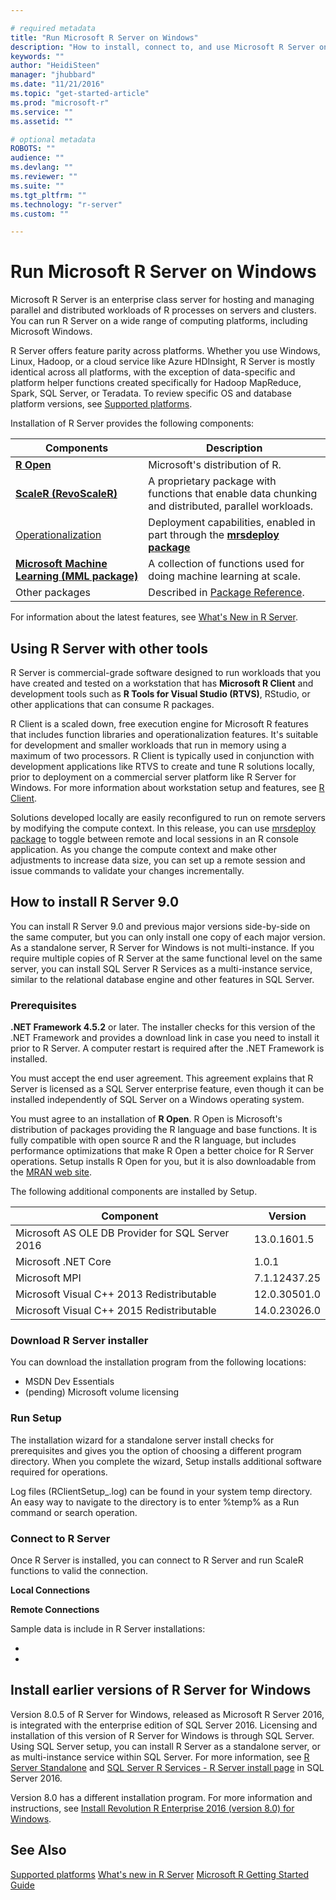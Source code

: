```yaml
---

# required metadata
title: "Run Microsoft R Server on Windows"
description: "How to install, connect to, and use Microsoft R Server on computers running the Windows operating system."
keywords: ""
author: "HeidiSteen"
manager: "jhubbard"
ms.date: "11/21/2016"
ms.topic: "get-started-article"
ms.prod: "microsoft-r"
ms.service: ""
ms.assetid: ""

# optional metadata
ROBOTS: ""
audience: ""
ms.devlang: ""
ms.reviewer: ""
ms.suite: ""
ms.tgt_pltfrm: ""
ms.technology: "r-server"
ms.custom: ""

---
```


# Run Microsoft R Server on Windows

Microsoft R Server is an enterprise class server for hosting and managing parallel and distributed workloads of R processes on servers and clusters. You can run R Server on a wide range of computing platforms, including Microsoft Windows.

R Server offers feature parity across platforms. Whether you use Windows, Linux, Hadoop, or a cloud service like Azure HDInsight, R Server is mostly identical across all platforms, with the exception of data-specific and platform helper functions created specifically for Hadoop MapReduce, Spark, SQL Server, or Teradata. To review specific OS and database platform versions, see [Supported platforms](rserver-install-supported-platforms.md).

Installation of R Server provides the following components:

| Components | Description |
|------------|-------------|
|[**R Open**](r-open.md) |Microsoft's distribution of R.|
|[**ScaleR (RevoScaleR)**](scaler/scaler.md)|A proprietary package with functions that enable data chunking and distributed, parallel workloads.|
|[Operationalization](operationalize/about.md) |Deployment capabilities, enabled in part through the [**mrsdeploy package**](mrsdeploy/mrsdeploy.md)|
|[**Microsoft Machine Learning (MML package)**](microsoftml-introduction.md) | A collection of functions used for doing machine learning at scale.|
|Other packages| Described in [Package Reference](package-reference.md).|

For information about the latest features, see [What's New in R Server](rserver-whats-new.md).

## Using R Server with other tools

R Server is commercial-grade software designed to run workloads that you have created and tested on a workstation that has **Microsoft R Client** and development tools such as **R Tools for Visual Studio (RTVS)**, RStudio, or other applications that can consume R packages.

R Client is a scaled down, free execution engine for Microsoft R features that includes function libraries and operationalization features. It's suitable for development and smaller workloads that run in memory using a maximum of two processors. R Client is typically used in conjunction with development applications like RTVS to create and tune R solutions locally, prior to deployment on a commercial server platform like R Server for Windows. For more information about workstation setup and features, see [R Client](r-client.md).

Solutions developed locally are easily reconfigured to run on remote servers by modifying the compute context. In this release, you can use [mrsdeploy package](mrsdeploy/mrsdeploy.md) to toggle between remote and local sessions in an R console application. As you change the compute context and make other adjustments to increase data size, you can set up a remote session and issue commands to validate your changes incrementally.

## How to install R Server 9.0

You can install R Server 9.0 and previous major versions side-by-side on the same computer, but you can only install one copy of each major version. As a standalone server, R Server for Windows is not multi-instance. If you require multiple copies of R Server at the same functional level on the same server, you can install SQL Server R Services as a multi-instance service, similar to the relational database engine and other features in SQL Server.

### Prerequisites

**.NET Framework 4.5.2** or later. The installer checks for this version of the .NET Framework and provides a download link in case you need to install it prior to R Server. A computer restart is required after the .NET Framework is installed.

You must accept the end user agreement. This agreement explains that R Server is licensed as a SQL Server enterprise feature, even though it can be installed independently of SQL Server on a Windows operating system.

You must agree to an installation of **R Open**. R Open is Microsoft's distribution of packages providing the R language and base functions. It is fully compatible with open source R and the R language, but includes performance optimizations that make R Open a better choice for R Server operations. Setup installs R Open for you, but it is also downloadable from the [MRAN web site](https://mran.microsoft.com/).

The following additional components are installed by Setup.

| Component | Version |
|-----------|---------|
| Microsoft AS OLE DB Provider for SQL Server 2016 | 13.0.1601.5 |
| Microsoft .NET Core | 1.0.1 |
| Microsoft MPI | 7.1.12437.25 |
| Microsoft Visual C++ 2013 Redistributable | 12.0.30501.0 |
| Microsoft Visual C++ 2015 Redistributable | 14.0.23026.0 |

### Download R Server installer

You can download the installation program from the following locations:

* MSDN Dev Essentials
* (pending) Microsoft volume licensing

### Run Setup

The installation wizard for a standalone server install checks for prerequisites and gives you the option of choosing a different program directory. When you complete the wizard, Setup installs additional software required for operations.

Log files (RClientSetup_<timestamp>.log) can be found in your system temp directory. An easy way to navigate to the directory is to enter %temp% as a Run command or search operation.

### Connect to R Server

Once R Server is installed, you can connect to R Server and run ScaleR functions to valid the connection.

**Local Connections**

<TO DO>

**Remote Connections**

<TO DO>

Sample data is include in R Server installations:

*
*

## Install earlier versions of R Server for Windows

 Version 8.0.5 of R Server for Windows, released as Microsoft R Server 2016, is integrated with the enterprise edition of SQL Server 2016. Licensing and installation of this version of R Server for Windows is through SQL Server. Using SQL Server setup, you can install R Server as a standalone server, or as multi-instance service within SQL Server. For more information, see [R Server Standalone](https://msdn.microsoft.com/library/mt671127.aspx) and [SQL Server R Services - R Server install page](https://msdn.microsoft.com/library/mt671127.aspx) in SQL Server 2016.

 Version 8.0 has a different installation program. For more information and instructions, see [Install Revolution R Enterprise 2016 (version 8.0) for Windows](rserver-install-windows-800.md).

## See Also

[Supported platforms](rserver-install-supported-platforms.md)
[What's new in R Server](notes/r-server-notes.md)
[Microsoft R Getting Started Guide](microsoft-r-getting-started.md)
